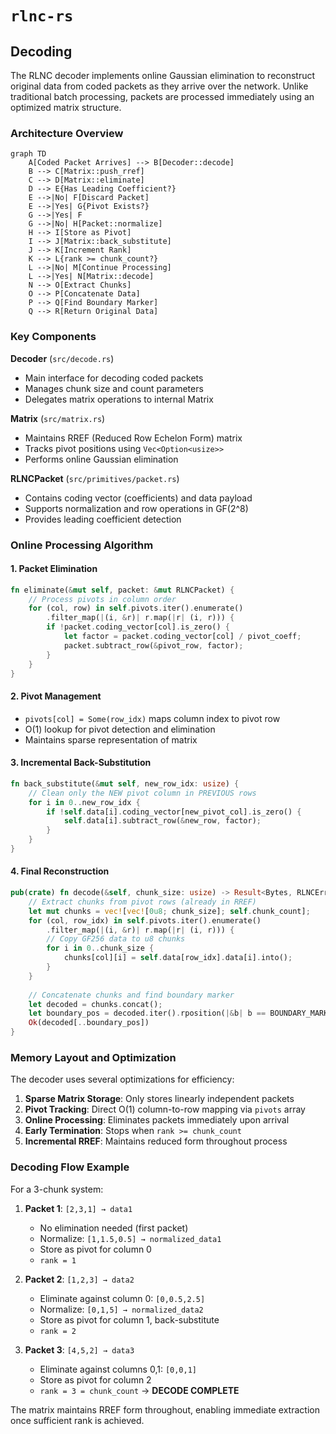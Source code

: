 # `rlnc-rs`

## Decoding

The RLNC decoder implements online Gaussian elimination to reconstruct original data from coded packets as they arrive over the network. Unlike traditional batch processing, packets are processed immediately using an optimized matrix structure.

### Architecture Overview

```mermaid
graph TD
    A[Coded Packet Arrives] --> B[Decoder::decode]
    B --> C[Matrix::push_rref]
    C --> D[Matrix::eliminate]
    D --> E{Has Leading Coefficient?}
    E -->|No| F[Discard Packet]
    E -->|Yes| G{Pivot Exists?}
    G -->|Yes| F
    G -->|No| H[Packet::normalize]
    H --> I[Store as Pivot]
    I --> J[Matrix::back_substitute]
    J --> K[Increment Rank]
    K --> L{rank >= chunk_count?}
    L -->|No| M[Continue Processing]
    L -->|Yes| N[Matrix::decode]
    N --> O[Extract Chunks]
    O --> P[Concatenate Data]
    P --> Q[Find Boundary Marker]
    Q --> R[Return Original Data]
```

### Key Components

**Decoder** (`src/decode.rs`)
- Main interface for decoding coded packets
- Manages chunk size and count parameters
- Delegates matrix operations to internal Matrix

**Matrix** (`src/matrix.rs`)
- Maintains RREF (Reduced Row Echelon Form) matrix
- Tracks pivot positions using `Vec<Option<usize>>`
- Performs online Gaussian elimination

**RLNCPacket** (`src/primitives/packet.rs`)
- Contains coding vector (coefficients) and data payload
- Supports normalization and row operations in GF(2^8)
- Provides leading coefficient detection

### Online Processing Algorithm

#### 1. Packet Elimination
```rust
fn eliminate(&mut self, packet: &mut RLNCPacket) {
    // Process pivots in column order
    for (col, row) in self.pivots.iter().enumerate()
        .filter_map(|(i, &r)| r.map(|r| (i, r))) {
        if !packet.coding_vector[col].is_zero() {
            let factor = packet.coding_vector[col] / pivot_coeff;
            packet.subtract_row(&pivot_row, factor);
        }
    }
}
```

#### 2. Pivot Management
- `pivots[col] = Some(row_idx)` maps column index to pivot row
- O(1) lookup for pivot detection and elimination
- Maintains sparse representation of matrix

#### 3. Incremental Back-Substitution
```rust
fn back_substitute(&mut self, new_row_idx: usize) {
    // Clean only the NEW pivot column in PREVIOUS rows
    for i in 0..new_row_idx {
        if !self.data[i].coding_vector[new_pivot_col].is_zero() {
            self.data[i].subtract_row(&new_row, factor);
        }
    }
}
```

#### 4. Final Reconstruction
```rust
pub(crate) fn decode(&self, chunk_size: usize) -> Result<Bytes, RLNCError> {
    // Extract chunks from pivot rows (already in RREF)
    let mut chunks = vec![vec![0u8; chunk_size]; self.chunk_count];
    for (col, row_idx) in self.pivots.iter().enumerate()
        .filter_map(|(i, &r)| r.map(|r| (i, r))) {
        // Copy GF256 data to u8 chunks
        for i in 0..chunk_size {
            chunks[col][i] = self.data[row_idx].data[i].into();
        }
    }
    
    // Concatenate chunks and find boundary marker
    let decoded = chunks.concat();
    let boundary_pos = decoded.iter().rposition(|&b| b == BOUNDARY_MARKER)?;
    Ok(decoded[..boundary_pos])
}
```

### Memory Layout and Optimization

The decoder uses several optimizations for efficiency:

1. **Sparse Matrix Storage**: Only stores linearly independent packets
2. **Pivot Tracking**: Direct O(1) column-to-row mapping via `pivots` array  
3. **Online Processing**: Eliminates packets immediately upon arrival
4. **Early Termination**: Stops when `rank >= chunk_count`
5. **Incremental RREF**: Maintains reduced form throughout process

### Decoding Flow Example

For a 3-chunk system:

1. **Packet 1**: `[2,3,1] → data1`
   - No elimination needed (first packet)
   - Normalize: `[1,1.5,0.5] → normalized_data1`  
   - Store as pivot for column 0
   - `rank = 1`

2. **Packet 2**: `[1,2,3] → data2`
   - Eliminate against column 0: `[0,0.5,2.5]`
   - Normalize: `[0,1,5] → normalized_data2`
   - Store as pivot for column 1, back-substitute
   - `rank = 2`

3. **Packet 3**: `[4,5,2] → data3`  
   - Eliminate against columns 0,1: `[0,0,1]`
   - Store as pivot for column 2
   - `rank = 3 = chunk_count` → **DECODE COMPLETE**

The matrix maintains RREF form throughout, enabling immediate extraction once sufficient rank is achieved.